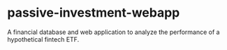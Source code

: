 # passive-investment-webapp
A financial database and web application to analyze the performance of a hypothetical fintech ETF.
